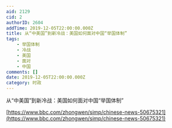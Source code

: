 ```yaml
---
aid: 2129
cid: 2
authorID: 2604
addTime: 2019-12-05T22:00:00.000Z
title: 从“中美国”到新冷战：美国如何面对中国“举国体制”
tags:
    - 举国体制
    - 冷战
    - 美国
    - 面对
    - 中国
comments: []
date: 2019-12-05T22:00:00.000Z
category: 时政
---
```


从“中美国”到新冷战：美国如何面对中国“举国体制”

[https://www.bbc.com/zhongwen/simp/chinese-news-50675321](https://www.bbc.com/zhongwen/simp/chinese-news-50675321)
